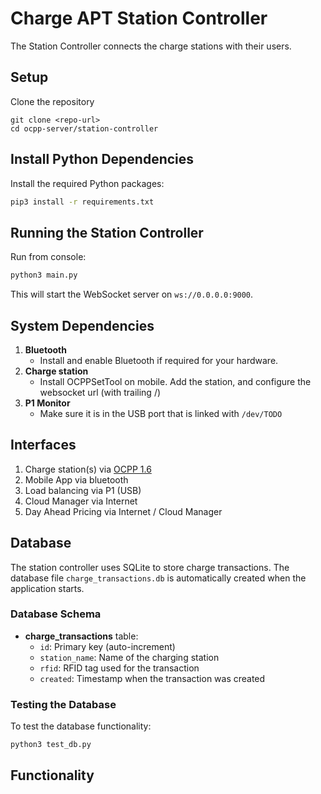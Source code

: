 # Charge APT Station Controller

The Station Controller connects the charge stations with their users.

## Setup
Clone the repository
```
git clone <repo-url>
cd ocpp-server/station-controller
```

## Install Python Dependencies
Install the required Python packages:
```bash
pip3 install -r requirements.txt
```

## Running the Station Controller
Run from console:
```bash
python3 main.py
```
This will start the WebSocket server on `ws://0.0.0.0:9000`.

## System Dependencies
1. **Bluetooth**
   - Install and enable Bluetooth if required for your hardware.
2. **Charge station**
   - Install OCPPSetTool on mobile. Add the station, and configure the websocket url (with trailing /)
3. **P1 Monitor**
   - Make sure it is in the USB port that is linked with `/dev/TODO`

## Interfaces
1. Charge station(s) via [OCPP 1.6](https://openchargealliance.org/protocols/open-charge-point-protocol/)
2. Mobile App via bluetooth
3. Load balancing via P1 (USB)
4. Cloud Manager via Internet
5. Day Ahead Pricing via Internet / Cloud Manager

## Database
The station controller uses SQLite to store charge transactions. The database file `charge_transactions.db` is automatically created when the application starts.

### Database Schema
- **charge_transactions** table:
  - `id`: Primary key (auto-increment)
  - `station_name`: Name of the charging station
  - `rfid`: RFID tag used for the transaction
  - `created`: Timestamp when the transaction was created

### Testing the Database
To test the database functionality:
```bash
python3 test_db.py
```

## Functionality